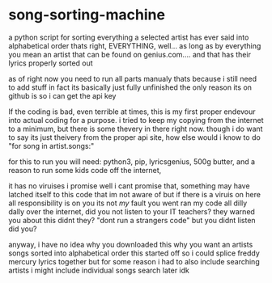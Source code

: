 # song-sorting-machine
a python script for sorting everything a selected artist has ever said into alphabetical order
thats right, EVERYTHING, well...
as long as by everything you mean an artist that can be found on genius.com....
and that has their lyrics properly sorted out

as of right now you need to run all parts manualy 
thats because i still need to add stuff
in fact its basically just fully unfinished
the only reason its on github is so i can get the api key

If the coding is bad,
even terrible at times,
this is my first proper endevour into actual coding for a purpose.
i tried to keep my copying from the internet to a minimum, but there is some thevery in there right now.
though i do want to say its just theivery from the proper api site, how else would i know to do "for song in artist.songs:"

for this to run you will need:
python3,
pip,
lyricsgenius,
500g butter,
and a reason to run some kids code off the internet,

it has no viruises i promise
well i cant promise that, something may have latched itself to this code that im not aware of
but if there is a viruis on here all responsibility is on you
its not _my_ fault you went ran my code all dilly dally over the internet, did you not listen to your IT teachers?
they warned you about this didnt they?
"dont run a strangers code"
but you didnt listen did you?

anyway, i have no idea why you downloaded this
why you want an artists songs sorted into alphabetical order
this started off so i could splice freddy mercury lyrics together
but  for some reason i had to also include searching artists
i might include individual songs search later idk
